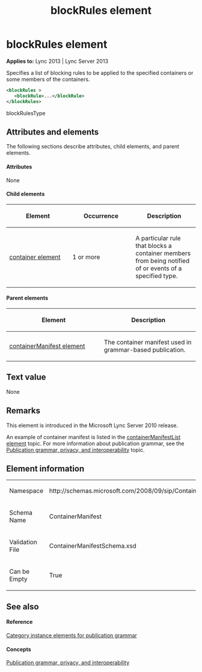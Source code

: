 ﻿---
title: blockRules element
TOCTitle: blockRules element
ms:assetid: 39d46b08-ab3d-4dc3-b116-c0ee5d41b5a8
ms:mtpsurl: https://msdn.microsoft.com/en-us/library/Dn439014(v=office.15)
ms:contentKeyID: 57094056
ms.date: 07/24/2014
mtps_version: v=office.15
dev_langs:
- xml
---

# blockRules element


**Applies to:** Lync 2013 | Lync Server 2013

Specifies a list of blocking rules to be applied to the specified containers or some members of the containers.

``` xml
<blockRules >
   <blockRule>...</blockRule>
</blockRules>
```

blockRulesType

## Attributes and elements

The following sections describe attributes, child elements, and parent elements.

#### Attributes

None

#### Child elements

<table>
<colgroup>
<col style="width: 33%" />
<col style="width: 33%" />
<col style="width: 33%" />
</colgroup>
<thead>
<tr class="header">
<th><p>Element</p></th>
<th><p>Occurrence</p></th>
<th><p>Description</p></th>
</tr>
</thead>
<tbody>
<tr class="odd">
<td><p><a href="container-element.md">container element</a></p></td>
<td><p>1 or more</p></td>
<td><p>A particular rule that blocks a container members from being notified of or events of a specified type.</p></td>
</tr>
</tbody>
</table>


#### Parent elements

<table>
<colgroup>
<col style="width: 50%" />
<col style="width: 50%" />
</colgroup>
<thead>
<tr class="header">
<th><p>Element</p></th>
<th><p>Description</p></th>
</tr>
</thead>
<tbody>
<tr class="odd">
<td><p><a href="containermanifest-element.md">containerManifest element</a></p></td>
<td><p>The container manifest used in grammar-based publication.</p></td>
</tr>
</tbody>
</table>


## Text value

None

## Remarks

This element is introduced in the Microsoft Lync Server 2010 release.

An example of container manifest is listed in the [containerManifestList element](containermanifestlist-element.md) topic. For more information about publication grammar, see the [Publication grammar, privacy, and interoperability](publication-grammar-privacy-and-interoperability.md) topic.

## Element information

<table>
<colgroup>
<col style="width: 50%" />
<col style="width: 50%" />
</colgroup>
<tbody>
<tr class="odd">
<td><p>Namespace</p></td>
<td><p>http://schemas.microsoft.com/2008/09/sip/ContainerManifest</p></td>
</tr>
<tr class="even">
<td><p>Schema Name</p></td>
<td><p>ContainerManifest</p></td>
</tr>
<tr class="odd">
<td><p>Validation File</p></td>
<td><p>ContainerManifestSchema.xsd</p></td>
</tr>
<tr class="even">
<td><p>Can be Empty</p></td>
<td><p>True</p></td>
</tr>
</tbody>
</table>


## See also

#### Reference

[Category instance elements for publication grammar](category-instance-elements-for-publication-grammar.md)

#### Concepts

[Publication grammar, privacy, and interoperability](publication-grammar-privacy-and-interoperability.md)

